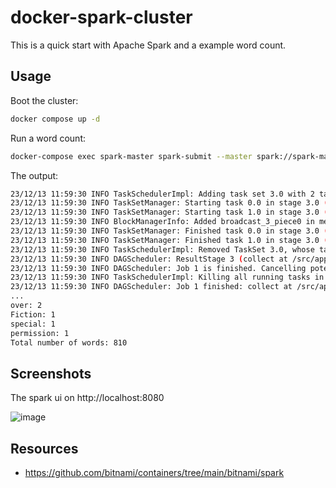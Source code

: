 # docker-spark-cluster

This is a quick start with Apache Spark and a example word count.

## Usage

Boot the cluster:

```bash
docker compose up -d 
```

Run a word count:

```bash
docker-compose exec spark-master spark-submit --master spark://spark-master:7077 /src/application.py
```

The output:

```bash
23/12/13 11:59:30 INFO TaskSchedulerImpl: Adding task set 3.0 with 2 tasks resource profile 0
23/12/13 11:59:30 INFO TaskSetManager: Starting task 0.0 in stage 3.0 (TID 4) (172.20.0.3, executor 1, partition 0, NODE_LOCAL, 7185 bytes)
23/12/13 11:59:30 INFO TaskSetManager: Starting task 1.0 in stage 3.0 (TID 5) (172.20.0.3, executor 1, partition 1, NODE_LOCAL, 7185 bytes)
23/12/13 11:59:30 INFO BlockManagerInfo: Added broadcast_3_piece0 in memory on 172.20.0.3:42395 (size: 5.9 KiB, free: 434.3 MiB)
23/12/13 11:59:30 INFO TaskSetManager: Finished task 0.0 in stage 3.0 (TID 4) in 78 ms on 172.20.0.3 (executor 1) (1/2)
23/12/13 11:59:30 INFO TaskSetManager: Finished task 1.0 in stage 3.0 (TID 5) in 78 ms on 172.20.0.3 (executor 1) (2/2)
23/12/13 11:59:30 INFO TaskSchedulerImpl: Removed TaskSet 3.0, whose tasks have all completed, from pool
23/12/13 11:59:30 INFO DAGScheduler: ResultStage 3 (collect at /src/application.py:19) finished in 0.088 s
23/12/13 11:59:30 INFO DAGScheduler: Job 1 is finished. Cancelling potential speculative or zombie tasks for this job
23/12/13 11:59:30 INFO TaskSchedulerImpl: Killing all running tasks in stage 3: Stage finished
23/12/13 11:59:30 INFO DAGScheduler: Job 1 finished: collect at /src/application.py:19, took 0.090312 s
...
over: 2
Fiction: 1
special: 1
permission: 1
Total number of words: 810
```

## Screenshots

The spark ui on http://localhost:8080 

![image](https://github.com/ruanbekker/quick-starts/assets/567298/973cf7fb-15af-4866-a35b-e6d71fbbfac0)


## Resources

- https://github.com/bitnami/containers/tree/main/bitnami/spark
